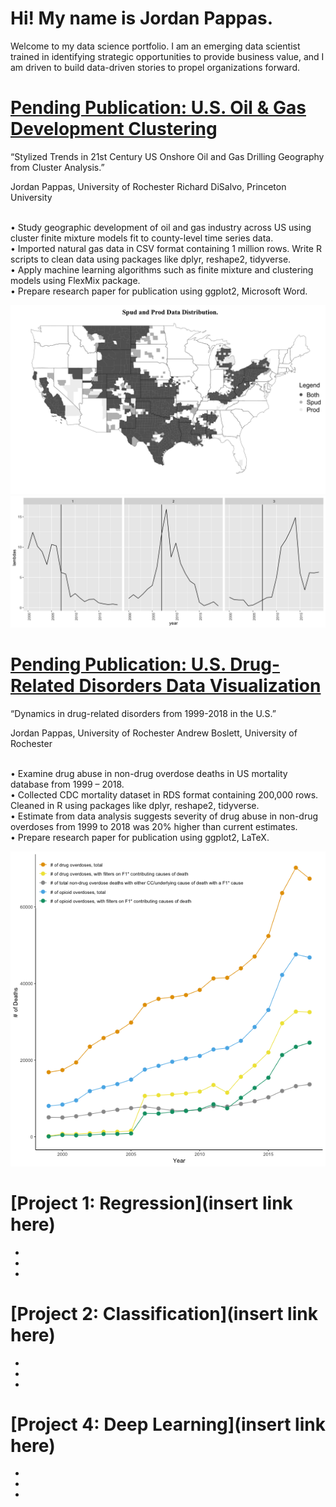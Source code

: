 # Hi! My name is Jordan Pappas.
Welcome to my data science portfolio. I am an emerging data scientist trained in identifying strategic opportunities to provide business value, and I am driven to build data-driven stories to propel organizations forward.

# [Pending Publication: U.S. Oil & Gas Development Clustering](https://github.com/jordanjpappas/Oil_Gas_Cluster_Analysis)
“Stylized Trends in 21st Century US Onshore Oil and Gas Drilling Geography from Cluster Analysis.”

Jordan Pappas, University of Rochester
Richard DiSalvo, Princeton University

<br /> • Study geographic development of oil and gas industry across US using cluster finite mixture models fit to county-level time series data.
<br /> • Imported natural gas data in CSV format containing 1 million rows. Write R scripts to clean data using packages like dplyr, reshape2, tidyverse.
<br /> • Apply machine learning algorithms such as finite mixture and clustering models using FlexMix package.
<br /> • Prepare research paper for publication using ggplot2, Microsoft Word.

![](/images/allCategoryMap.png)
![](/images/clusterplot3.png)



# [Pending Publication: U.S. Drug-Related Disorders Data Visualization](https://github.com/jordanjpappas/Opioid_Dynamics)
“Dynamics in drug-related disorders from 1999-2018 in the U.S.”

Jordan Pappas, University of Rochester
Andrew Boslett, University of Rochester

<br /> • Examine drug abuse in non-drug overdose deaths in US mortality database from 1999 – 2018.
<br /> • Collected CDC mortality dataset in RDS format containing 200,000 rows. Cleaned in R using packages like dplyr, reshape2, tidyverse.
<br /> • Estimate from data analysis suggests severity of drug abuse in non-drug overdoses from 1999 to 2018 was 20% higher than current estimates.
<br /> • Prepare research paper for publication using ggplot2, LaTeX.

![](/images/Figure_(2).png)



# [Project 1: Regression](insert link here)
*
*
*

# [Project 2: Classification](insert link here)
*
*
*

# [Project 4: Deep Learning](insert link here)
*
*
*
